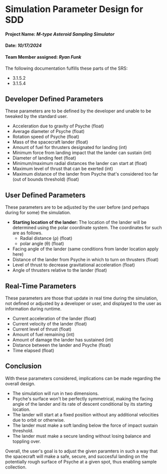 # Simulation Parameter Design for SDD

#### **Project Name:** _M-type Asteroid Sampling Simulator_

#### **Date:** _10/17/2024_

#### **Team Member assigned:** _Ryan Funk_

The following documentation fulfills these parts of the SRS:
- 3.1.5.2
- 3.1.5.4

## Developer Defined Parameters

These parameters are to be defined by the developer and unable to be tweaked by the standard user.

- Acceleration due to gravity of Psyche (float)
- Average diameter of Psyche (float)
- Rotation speed of Psyche (float)
- Mass of the spacecraft lander (float)
- Amount of fuel for thrusters designated for landing (int)
- Minimum force from landing impact that the lander can sustain (int)
- Diameter of landing feet (float)
- Minimum/maximum radial distances the lander can start at (float)
- Maximum level of thrust that can be exerted (int)
- Maximum distance of the lander from Psyche that's considered too far (out of bounds threshold) (float)

## User Defined Parameters

These parameters are to be adjusted by the user before (and perhaps during for some) the simulation. 

- **Starting location of the lander:** The location of the lander will be determined using the polar coordinate system. The coordinates for such are as follows.
    - Radial distance (ρ) (float)
    - polar angle (θ) (float)
- Facing angle of the lander (same conditions from lander location apply here)
- Distance of the lander from Psyche in which to turn on thrusters (float)
- Level of thrust to decrease gravitational acceleration (float)
- Angle of thrusters relative to the lander (float)

## Real-Time Parameters

These parameters are those that update in real time during the simulation, not defined or adjusted by a developer or user, and displayed to the user as information during runtime.

- Current acceleration of the lander (float)
- Current velocity of the lander (float)
- Current level of thrust (float)
- Amount of fuel remaining (int)
- Amount of damage the lander has sustained (int)
- Distance between the lander and Psyche (float)
- Time elapsed (float)

## Conclusion

With these parameters considered, implications can be made regarding the overall design.

- The simulation will run in two dimensions.
- Psyche's surface won't be perfectly symmetrical, making the facing angle of the lander and its rate of descent conditional by its starting location.
- The lander will start at a fixed position without any additional velocities due to orbit or otherwise.
- The lander must make a soft landing below the force of impact sustain threshold.
- The lander must make a secure landing without losing balance and toppling over.

Overall, the user's goal is to adjust the given paramters in such a way that the spacecraft will make a safe, secure, and succesful landing on the potentially rough surface of Psyche at a given spot, thus enabling sample collection.
